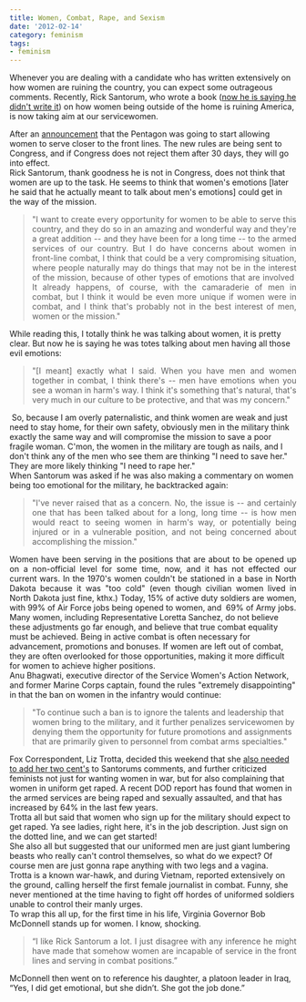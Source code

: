 ```yaml
---
title: Women, Combat, Rape, and Sexism
date: '2012-02-14'
category: feminism
tags:
- feminism
---
```


<div dir="ltr" style="text-align:left;">

Whenever you are dealing with a candidate who has written extensively on how women are ruining the country, you can expect some outrageous comments. Recently, Rick Santorum, who wrote a book (<a href="http://www.theatlanticwire.com/politics/2012/02/santorum-blames-wife-anti-working-woman-book-passage/48616/" target="_blank">now he is saying he didn't write it</a>) on how women being outside of the home is ruining America, is now taking aim at our servicewomen.
<div style="text-align:center;">
<div style="text-align:left;">After an <a href="http://www.huffingtonpost.com/2012/02/09/military-women_n_1266038.html" target="_blank">announcement</a> that the Pentagon was going to start allowing women to serve closer to the front lines. The new rules are being sent to Congress, and if Congress does not reject them after 30 days, they will go into effect.</div>
<div style="text-align:left;"><!--more--></div>
<div style="text-align:left;"></div>
<div style="text-align:left;">Rick Santorum, thank goodness he is not in Congress, does not think that women are up to the task. He seems to think that women's emotions [later he said that he actually meant to talk about men's emotions] could get in the way of the mission.</div>
<div style="text-align:left;"></div>
<blockquote class="tr_bq">
<div style="text-align:left;"></div>
<div style="text-align:justify;">"I want to create every opportunity for women to be able to serve this country, and they do so in an amazing and wonderful way and they're a great addition -- and they have been for a long time -- to the armed services of our country. But I do have concerns about women in front-line combat, I think that could be a very compromising situation, where people naturally may do things that may not be in the interest of the mission, because of other types of emotions that are involved  It already happens, of course, with the camaraderie of men in combat, but I think it would be even more unique if women were in combat, and I think that's probably not in the best interest of men, women or the mission."</div></blockquote>
<div style="text-align:left;">While reading this, I totally think he was talking about women, it is pretty clear. But now he is saying he was totes talking about men having all those evil emotions:</div>
<div style="text-align:left;"></div>
<div style="text-align:justify;">
<blockquote class="tr_bq">"[I meant] exactly what I said. When you have men and women together in combat, I think there's -- men have emotions when you see a woman in harm's way. I think it's something that's natural, that's very much in our culture to be protective, and that was my concern."</blockquote>
</div>
<div style="text-align:left;"> So, because I am overly paternalistic, and think women are weak and just need to stay home, for their own safety, obviously men in the military think exactly the same way and will compromise the mission to save a poor fragile woman. C'mon, the women in the military are tough as nails, and I don't think any of the men who see them are thinking "I need to save her." They are more likely thinking "I need to rape her."</div>
<div style="text-align:left;"></div>
<div style="text-align:left;">When Santorum was asked if he was also making a commentary on women being too emotional for the military, he backtracked again:</div>
<div style="text-align:left;"></div>
<div style="text-align:justify;">
<blockquote class="tr_bq">"I've never raised that as a concern. No, the issue is -- and certainly one that has been talked about for a long, long time -- is how men would react to seeing women in harm's way, or potentially being injured or in a vulnerable position, and not being concerned about accomplishing the mission."</blockquote>
Women have been serving in the positions that are about to be opened up on a non-official level for some time, now, and it has not effected our current wars. In the 1970's women couldn't be stationed in a base in North Dakota because it was "too cold" (even though civilian women lived in North Dakota just fine, kthx.) Today, 15% of active duty soldiers are women, with 99% of Air Force jobs being opened to women, and  69% of Army jobs.

</div>
<div style="text-align:left;"></div>
<div style="text-align:left;">Many women, including Representative Loretta Sanchez, do not believe these adjustments go far enough, and believe that true combat equality must be achieved. Being in active combat is often necessary for advancement, promotions and bonuses. If women are left out of combat, they are often overlooked for those opportunities, making it more difficult for women to achieve higher positions.</div>
<div style="text-align:left;"></div>
<div style="text-align:left;">Anu Bhagwati, executive director of the Service Women's Action Network, and former Marine Corps captain, found the rules "extremely disappointing" in that the ban on women in the infantry would continue:</div>
<blockquote class="tr_bq">
<div style="text-align:left;"></div>
<div style="text-align:left;">"To continue such a ban is to ignore the talents and leadership that women bring to the military, and it further penalizes servicewomen by denying them the opportunity for future promotions and assignments that are primarily given to personnel from combat arms specialties."</div></blockquote>
<div style="text-align:left;">Fox Correspondent, Liz Trotta, decided this weekend that she <a href="http://motherjones.com/mojo/2012/02/fox-pundit-women-military-should-expect-get-raped-video" target="_blank">also needed to add her two cent's</a> to Santorums comments, and further criticized feminists not just for wanting women in war, but for also complaining that women in uniform get raped. A recent DOD report has found that women in the armed services are being raped and sexually assaulted, and that has increased by 64% in the last few years.</div>
<div style="text-align:left;"></div>
<div style="text-align:left;">Trotta all but said that women who sign up for the military should expect to get raped. Ya see ladies, right here, it's in the job description. Just sign on the dotted line, and we can get started!</div>
<div style="text-align:left;"></div>
<div style="text-align:left;">She also all but suggested that our uniformed men are just giant lumbering beasts who really can't control themselves, so what do we expect? Of course men are just gonna rape anything with two legs and a vagina.</div>
<div style="text-align:left;"></div>
<div style="text-align:left;">Trotta is a known war-hawk, and during Vietnam, reported extensively on the ground, calling herself the first female journalist in combat. Funny, she never mentioned at the time having to fight off hordes of uniformed soldiers unable to control their manly urges.</div>
<div style="text-align:left;"></div>
<div style="text-align:left;">To wrap this all up, for the first time in his life, Virginia Governor Bob McDonnell stands up for women. I know, shocking.</div>
<div style="text-align:left;"></div>
<div style="text-align:justify;">
<blockquote class="tr_bq">“I like Rick Santorum a lot. I just disagree with any inference he might have made that somehow women are incapable of service in the front lines and serving in combat positions.”</blockquote>
</div>
<div style="text-align:left;"></div>
<div style="text-align:left;">McDonnell then went on to reference his daughter, a platoon leader in Iraq, “Yes, I did get emotional, but she didn’t. She got the job done.”</div>
<div style="text-align:left;"></div>
</div>
</div>
